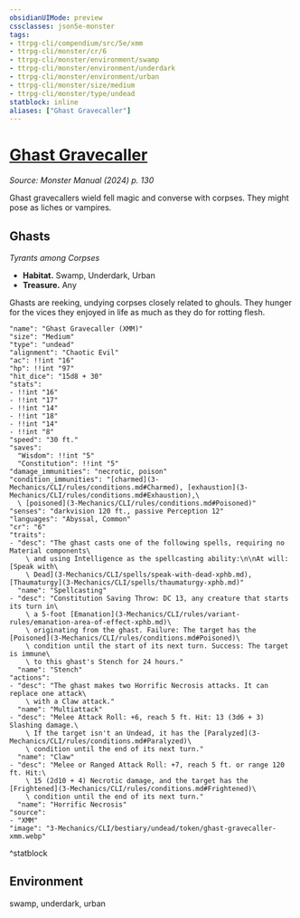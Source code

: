 ```yaml
---
obsidianUIMode: preview
cssclasses: json5e-monster
tags:
- ttrpg-cli/compendium/src/5e/xmm
- ttrpg-cli/monster/cr/6
- ttrpg-cli/monster/environment/swamp
- ttrpg-cli/monster/environment/underdark
- ttrpg-cli/monster/environment/urban
- ttrpg-cli/monster/size/medium
- ttrpg-cli/monster/type/undead
statblock: inline
aliases: ["Ghast Gravecaller"]
---
```

# [Ghast Gravecaller](3-Mechanics\CLI\bestiary\undead/ghast-gravecaller-xmm.md)
*Source: Monster Manual (2024) p. 130*  

Ghast gravecallers wield fell magic and converse with corpses. They might pose as liches or vampires.

## Ghasts

*Tyrants among Corpses*

- **Habitat.** Swamp, Underdark, Urban  
- **Treasure.** Any  

Ghasts are reeking, undying corpses closely related to ghouls. They hunger for the vices they enjoyed in life as much as they do for rotting flesh.

```statblock
"name": "Ghast Gravecaller (XMM)"
"size": "Medium"
"type": "undead"
"alignment": "Chaotic Evil"
"ac": !!int "16"
"hp": !!int "97"
"hit_dice": "15d8 + 30"
"stats":
- !!int "16"
- !!int "17"
- !!int "14"
- !!int "18"
- !!int "14"
- !!int "8"
"speed": "30 ft."
"saves":
  "Wisdom": !!int "5"
  "Constitution": !!int "5"
"damage_immunities": "necrotic, poison"
"condition_immunities": "[charmed](3-Mechanics/CLI/rules/conditions.md#Charmed), [exhaustion](3-Mechanics/CLI/rules/conditions.md#Exhaustion),\
  \ [poisoned](3-Mechanics/CLI/rules/conditions.md#Poisoned)"
"senses": "darkvision 120 ft., passive Perception 12"
"languages": "Abyssal, Common"
"cr": "6"
"traits":
- "desc": "The ghast casts one of the following spells, requiring no Material components\
    \ and using Intelligence as the spellcasting ability:\n\nAt will: [Speak with\
    \ Dead](3-Mechanics/CLI/spells/speak-with-dead-xphb.md), [Thaumaturgy](3-Mechanics/CLI/spells/thaumaturgy-xphb.md)"
  "name": "Spellcasting"
- "desc": "Constitution Saving Throw: DC 13, any creature that starts its turn in\
    \ a 5-foot [Emanation](3-Mechanics/CLI/rules/variant-rules/emanation-area-of-effect-xphb.md)\
    \ originating from the ghast. Failure: The target has the [Poisoned](3-Mechanics/CLI/rules/conditions.md#Poisoned)\
    \ condition until the start of its next turn. Success: The target is immune\
    \ to this ghast's Stench for 24 hours."
  "name": "Stench"
"actions":
- "desc": "The ghast makes two Horrific Necrosis attacks. It can replace one attack\
    \ with a Claw attack."
  "name": "Multiattack"
- "desc": "Melee Attack Roll: +6, reach 5 ft. Hit: 13 (3d6 + 3) Slashing damage.\
    \ If the target isn't an Undead, it has the [Paralyzed](3-Mechanics/CLI/rules/conditions.md#Paralyzed)\
    \ condition until the end of its next turn."
  "name": "Claw"
- "desc": "Melee or Ranged Attack Roll: +7, reach 5 ft. or range 120 ft. Hit:\
    \ 15 (2d10 + 4) Necrotic damage, and the target has the [Frightened](3-Mechanics/CLI/rules/conditions.md#Frightened)\
    \ condition until the end of its next turn."
  "name": "Horrific Necrosis"
"source":
- "XMM"
"image": "3-Mechanics/CLI/bestiary/undead/token/ghast-gravecaller-xmm.webp"
```
^statblock

## Environment

swamp, underdark, urban